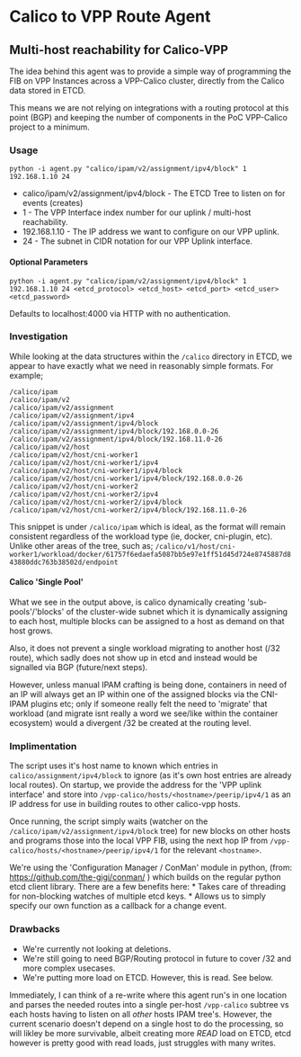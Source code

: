 # Calico to VPP Route Agent
## Multi-host reachability for Calico-VPP

The idea behind this agent was to provide a simple way of programming the FIB on VPP
Instances across a VPP-Calico cluster, directly from the Calico data stored in ETCD.

This means we are not relying on integrations with a routing protocol at this point (BGP)
and keeping the number of components in the PoC VPP-Calico project to a minimum.

### Usage

```
python -i agent.py "calico/ipam/v2/assignment/ipv4/block" 1 192.168.1.10 24
```

* calico/ipam/v2/assignment/ipv4/block - The ETCD Tree to listen on for events (creates)
* 1 - The VPP Interface index number for our uplink / multi-host reachability.
* 192.168.1.10 - The IP address we want to configure on our VPP uplink.
* 24 - The subnet in CIDR notation for our VPP Uplink interface.

#### Optional Parameters

```
python -i agent.py "calico/ipam/v2/assignment/ipv4/block" 1 192.168.1.10 24 <etcd_protocol> <etcd_host> <etcd_port> <etcd_user> <etcd_password>
```
Defaults to localhost:4000 via HTTP with no authentication.




### Investigation

While looking at the data structures within the ```/calico``` directory in ETCD, we appear to have exactly what we need in reasonably simple formats.
For example;

```
/calico/ipam
/calico/ipam/v2
/calico/ipam/v2/assignment
/calico/ipam/v2/assignment/ipv4
/calico/ipam/v2/assignment/ipv4/block
/calico/ipam/v2/assignment/ipv4/block/192.168.0.0-26
/calico/ipam/v2/assignment/ipv4/block/192.168.11.0-26
/calico/ipam/v2/host
/calico/ipam/v2/host/cni-worker1
/calico/ipam/v2/host/cni-worker1/ipv4
/calico/ipam/v2/host/cni-worker1/ipv4/block
/calico/ipam/v2/host/cni-worker1/ipv4/block/192.168.0.0-26
/calico/ipam/v2/host/cni-worker2
/calico/ipam/v2/host/cni-worker2/ipv4
/calico/ipam/v2/host/cni-worker2/ipv4/block
/calico/ipam/v2/host/cni-worker2/ipv4/block/192.168.11.0-26
```

This snippet is under ```/calico/ipam``` which is ideal, as the format will remain consistent regardless of the workload type (ie, docker, cni-plugin, etc).
Unlike other areas of the tree, such as; ```/calico/v1/host/cni-worker1/workload/docker/61757f6edaefa5087bb5e97e1ff51d45d724e8745887d843880ddc763b38502d/endpoint```

#### Calico 'Single Pool'
What we see in the output above, is calico dynamically creating 'sub-pools'/'blocks' of the cluster-wide subnet which it is dynamically assigning to each host, multiple blocks can be assigned to a host as demand on that host grows.

Also, it does not prevent a single workload migrating to another host (/32 route), which sadly does not show up in etcd and instead would be signalled via BGP (future/next steps).

However, unless manual IPAM crafting is being done, containers in need of an IP will always get an IP within one of the assigned blocks via the CNI-IPAM plugins etc; only if someone really felt the need to 'migrate' that workload (and migrate isnt really a word we see/like within the container ecosystem) would a divergent /32 be created at the routing level.

### Implimentation

The script uses it's host name to known which entries in ```calico/assignment/ipv4/block``` to ignore (as it's own host entries are already local routes).
On startup, we provide the address for the 'VPP uplink interface' and store into ```/vpp-calico/hosts/<hostname>/peerip/ipv4/1``` as an IP address for use in building routes to other calico-vpp hosts.

Once running, the script simply waits (watcher on the ```/calico/ipam/v2/assignment/ipv4/block``` tree) for new blocks on other hosts and programs those into the local VPP FIB, using the next hop IP from ```/vpp-calico/hosts/<hostname>/peerip/ipv4/1``` for the relevant ```<hostname>```.

We're using the 'Configuration Manager / ConMan' module in python, (from: https://github.com/the-gigi/conman/ ) which builds on the regular python etcd client library. There are a few benefits here:
    * Takes care of threading for non-blocking watches of multiple etcd keys.
    * Allows us to simply specify our own function as a callback for a change event.

### Drawbacks
* We're currently not looking at deletions.
* We're still going to need BGP/Routing protocol in future to cover /32 and more complex usecases.
* We're putting more load on ETCD. However, this is read. See below.

Immediately, I can think of a re-write where this agent run's in one location and parses the needed routes into a single per-host ```/vpp-calico``` subtree vs each hosts having to listen on all *other* hosts IPAM tree's. However, the current scenario doesn't depend on a single host to do the processing, so will likley be more survivable, albeit creating more *READ* load on ETCD, etcd however is pretty good with read loads, just struggles with many writes.

